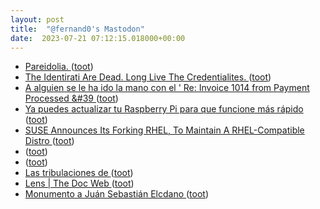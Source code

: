 ```yaml
---
layout: post
title:  "@fernand0's Mastodon"
date:  2023-07-21 07:12:15.018000+00:00
---
```

*  [Pareidolia. ](https://avecesunafoto.wordpress.com/2023/07/20/pareidolia) ([toot](https://mastodon.social/@fernand0/110750828790788563))
*  [The Identirati Are Dead. Long Live The Credentialites. ](https://www.linkedin.com/pulse/identirati-dead-long-live-credentialites-andrew-tobi) ([toot](https://mastodon.social/@fernand0/110750789153366655))
*  [A alguien se le ha ido la mano con el &#39; Re: Invoice 1014 from Payment Processed &#39 ](https://mastodon.social/@fernand0/110747695799567250) ([toot](https://mastodon.social/@fernand0/110747695799567250))
*  [Ya puedes actualizar tu Raspberry Pi para que funcione más rápido ](https://computerhoy.com/noticias/tecnologia/ya-puedes-actualizar-raspberry-pi-funcione-rapido-96386) ([toot](https://mastodon.social/@fernand0/110747613297602144))
*  [SUSE Announces Its Forking RHEL, To Maintain A RHEL-Compatible Distro ](https://www.phoronix.com/news/SUSE-Is-Forking-RHE) ([toot](https://mastodon.social/@fernand0/110747435413093097))
*  [ ](https://infosec.exchange/@allanfriedman) ([toot](https://mastodon.social/@fernand0/110747259485126119))
*  [ ](https://mastodon.social/users/fernand0/statuses/110747254005817140/activity) ([toot](https://mastodon.social/users/fernand0/statuses/110747254005817140/activity))
*  [Las tribulaciones de  ](https://mastodon.social/@fernand0) ([toot](https://mastodon.social/@fernand0/110747170213370328))
*  [Lens \| The Doc Web ](https://lensmag.xyz/story/the-doc-we) ([toot](https://mastodon.social/@fernand0/110747127685390765))
*  [Monumento a Juán Sebastián Elcdano ](https://www.flickr.com/photos/fernand0/53056953809) ([toot](https://mastodon.social/@fernand0/110746852140928852))
